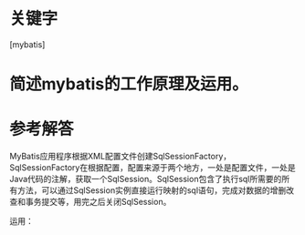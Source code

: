 # 关键字

 \[mybatis\] 


# 简述mybatis的工作原理及运用。


# 参考解答

 MyBatis应用程序根据XML配置文件创建SqlSessionFactory，SqlSessionFactory在根据配置，配置来源于两个地方，一处是配置文件，一处是Java代码的注解，获取一个SqlSession。SqlSession包含了执行sql所需要的所有方法，可以通过SqlSession实例直接运行映射的sql语句，完成对数据的增删改查和事务提交等，用完之后关闭SqlSession。
 
 运用：



